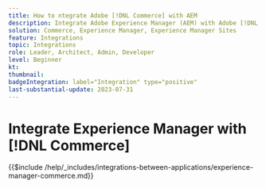 ```yaml
---
title: How to ntegrate Adobe [!DNL Commerce] with AEM
description: Integrate Adobe Experience Manager (AEM) with Adobe [!DNL Commerce] to build engaging shopping experiences.
solution: Commerce, Experience Manager, Experience Manager Sites
feature: Integrations
topic: Integrations
role: Leader, Architect, Admin, Developer
level: Beginner
kt:
thumbnail:
badgeIntegration: label="Integration" type="positive"
last-substantial-update: 2023-07-31
---
```


# Integrate Experience Manager with [!DNL Commerce]

{{$include /help/_includes/integrations-between-applications/experience-manager-commerce.md}}
